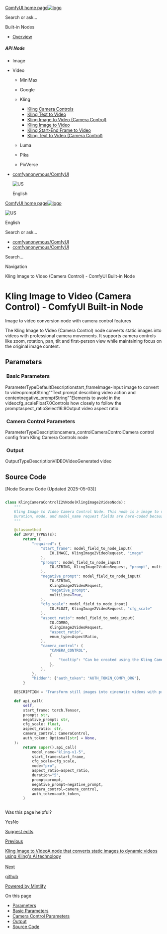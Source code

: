 [ComfyUI home page![logo](https://mintlify.s3.us-west-1.amazonaws.com/dripart/logo.png)](http://docs.comfy.org/)

Search or ask...

Built-in Nodes

- [Overview](http://docs.comfy.org/built-in-nodes/overview)

##### API Node

- Image
- Video
  
  - MiniMax
  - Google
  - Kling
    
    - [Kling Camera Controls](http://docs.comfy.org/built-in-nodes/api-node/video/kwai_vgi/kling-camera-controls)
    - [Kling Text to Video](http://docs.comfy.org/built-in-nodes/api-node/video/kwai_vgi/kling-text-to-video)
    - [Kling Image to Video (Camera Control)](http://docs.comfy.org/built-in-nodes/api-node/video/kwai_vgi/kling-camera-control-i2v)
    - [Kling Image to Video](http://docs.comfy.org/built-in-nodes/api-node/video/kwai_vgi/kling-image-to-video)
    - [Kling Start-End Frame to Video](http://docs.comfy.org/built-in-nodes/api-node/video/kwai_vgi/kling-start-end-frame-to-video)
    - [Kling Text to Video (Camera Control)](http://docs.comfy.org/built-in-nodes/api-node/video/kwai_vgi/kling-camera-control-t2v)
  - Luma
  - Pika
  - PixVerse

<!--THE END-->

- [comfyanonymous/ComfyUI](https://github.com/comfyanonymous/ComfyUI)
  
  ![US](https://purecatamphetamine.github.io/country-flag-icons/1x1/US.svg)
  
  English

[ComfyUI home page![logo](https://mintlify.s3.us-west-1.amazonaws.com/dripart/logo.png)](http://docs.comfy.org/)

![US](https://purecatamphetamine.github.io/country-flag-icons/1x1/US.svg)

English

Search or ask...

- [comfyanonymous/ComfyUI](https://github.com/comfyanonymous/ComfyUI)
- [comfyanonymous/ComfyUI](https://github.com/comfyanonymous/ComfyUI)

Search...

Navigation

Kling Image to Video (Camera Control) - ComfyUI Built-in Node

# Kling Image to Video (Camera Control) - ComfyUI Built-in Node

Image to video conversion node with camera control features

The Kling Image to Video (Camera Control) node converts static images into videos with professional camera movements. It supports camera controls like zoom, rotation, pan, tilt and first-person view while maintaining focus on the original image content.

## [​](http://docs.comfy.org#parameters) Parameters

### [​](http://docs.comfy.org#basic-parameters) Basic Parameters

ParameterTypeDefaultDescriptionstart\_frameImage-Input image to convert to videopromptString""Text prompt describing video action and contentnegative\_promptString""Elements to avoid in the videocfg\_scaleFloat7.0Controls how closely to follow the promptaspect\_ratioSelect16:9Output video aspect ratio

### [​](http://docs.comfy.org#camera-control-parameters) Camera Control Parameters

ParameterTypeDescriptioncamera\_controlCameraControlCamera control config from Kling Camera Controls node

### [​](http://docs.comfy.org#output) Output

OutputTypeDescriptionVIDEOVideoGenerated video

## [​](http://docs.comfy.org#source-code) Source Code

\[Node Source Code (Updated 2025-05-03)]

```python

class KlingCameraControlI2VNode(KlingImage2VideoNode):
    """
    Kling Image to Video Camera Control Node. This node is a image to video node, but it supports controlling the camera.
    Duration, mode, and model_name request fields are hard-coded because camera control is only supported in pro mode with the kling-v1-5 model at 5s duration as of 2025-05-02.
    """

    @classmethod
    def INPUT_TYPES(s):
        return {
            "required": {
                "start_frame": model_field_to_node_input(
                    IO.IMAGE, KlingImage2VideoRequest, "image"
                ),
                "prompt": model_field_to_node_input(
                    IO.STRING, KlingImage2VideoRequest, "prompt", multiline=True
                ),
                "negative_prompt": model_field_to_node_input(
                    IO.STRING,
                    KlingImage2VideoRequest,
                    "negative_prompt",
                    multiline=True,
                ),
                "cfg_scale": model_field_to_node_input(
                    IO.FLOAT, KlingImage2VideoRequest, "cfg_scale"
                ),
                "aspect_ratio": model_field_to_node_input(
                    IO.COMBO,
                    KlingImage2VideoRequest,
                    "aspect_ratio",
                    enum_type=AspectRatio,
                ),
                "camera_control": (
                    "CAMERA_CONTROL",
                    {
                        "tooltip": "Can be created using the Kling Camera Controls node. Controls the camera movement and motion during the video generation.",
                    },
                ),
            },
            "hidden": {"auth_token": "AUTH_TOKEN_COMFY_ORG"},
        }

    DESCRIPTION = "Transform still images into cinematic videos with professional camera movements that simulate real-world cinematography. Control virtual camera actions including zoom, rotation, pan, tilt, and first-person view, while maintaining focus on your original image."

    def api_call(
        self,
        start_frame: torch.Tensor,
        prompt: str,
        negative_prompt: str,
        cfg_scale: float,
        aspect_ratio: str,
        camera_control: CameraControl,
        auth_token: Optional[str] = None,
    ):
        return super().api_call(
            model_name="kling-v1-5",
            start_frame=start_frame,
            cfg_scale=cfg_scale,
            mode="pro",
            aspect_ratio=aspect_ratio,
            duration="5",
            prompt=prompt,
            negative_prompt=negative_prompt,
            camera_control=camera_control,
            auth_token=auth_token,
        )



```

Was this page helpful?

YesNo

[Suggest edits](https://github.com/comfy-org/docs/edit/main/built-in-nodes/api-node/video/kwai_vgi/kling-camera-control-i2v.mdx)

[Previous](http://docs.comfy.org/built-in-nodes/api-node/video/kwai_vgi/kling-text-to-video)

[Kling Image to VideoA node that converts static images to dynamic videos using Kling's AI technology  
\
Next](http://docs.comfy.org/built-in-nodes/api-node/video/kwai_vgi/kling-image-to-video)

[github](https://github.com/comfyanonymous/ComfyUI/)

[Powered by Mintlify](https://mintlify.com/preview-request?utm_campaign=poweredBy&utm_medium=referral&utm_source=docs.comfy.org)

On this page

- [Parameters](http://docs.comfy.org#parameters)
- [Basic Parameters](http://docs.comfy.org#basic-parameters)
- [Camera Control Parameters](http://docs.comfy.org#camera-control-parameters)
- [Output](http://docs.comfy.org#output)
- [Source Code](http://docs.comfy.org#source-code)